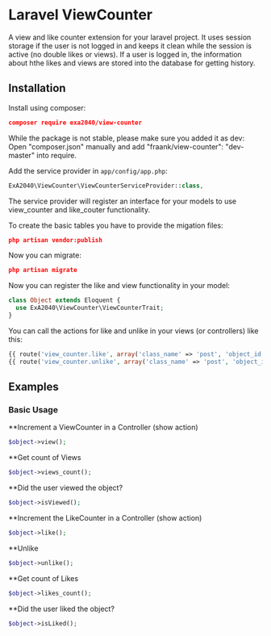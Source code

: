 Laravel ViewCounter
===================

A view and like counter extension for your laravel project. It uses session storage if the user is not logged in and keeps it clean while the session is active (no double likes or views).
If a user is logged in, the information about hthe likes and views are stored into the database for getting history.


Installation
------------

Install using composer:

```json
composer require exa2040/view-counter
```
While the package is not stable, please make sure you added it as dev: Open "composer.json" manually and add "fraank/view-counter": "dev-master" into require. 

Add the service provider in `app/config/app.php`:

```php
ExA2040\ViewCounter\ViewCounterServiceProvider::class,
```

The service provider will register an interface for your models to use view_counter and like_couter functionality.


To create the basic tables you have to provide the migation files:

```json
php artisan vendor:publish
```

Now you can migrate:

```json
php artisan migrate
```


Now you can register the like and view functionality in your model:

```php
class Object extends Eloquent {
  use ExA2040\ViewCounter\ViewCounterTrait;
}
```

You can call the actions for like and unlike in your views (or controllers) like this:

```php
{{ route('view_counter.like', array('class_name' => 'post', 'object_id' => $post->id)) }}
{{ route('view_counter.unlike', array('class_name' => 'post', 'object_id' => $post->id)) }}
```


Examples
--------

### Basic Usage

**Increment a ViewCounter in a Controller (show action)

```php
$object->view();
```

**Get count of Views

```php
$object->views_count();
```

**Did the user viewed the object?

```php
$object->isViewed();
```


**Increment the LikeCounter in a Controller (show action)
```php
$object->like();
```

**Unlike
```php
$object->unlike();
```

**Get count of Likes

```php
$object->likes_count();
```

**Did the user liked the object?

```php
$object->isLiked();
```
